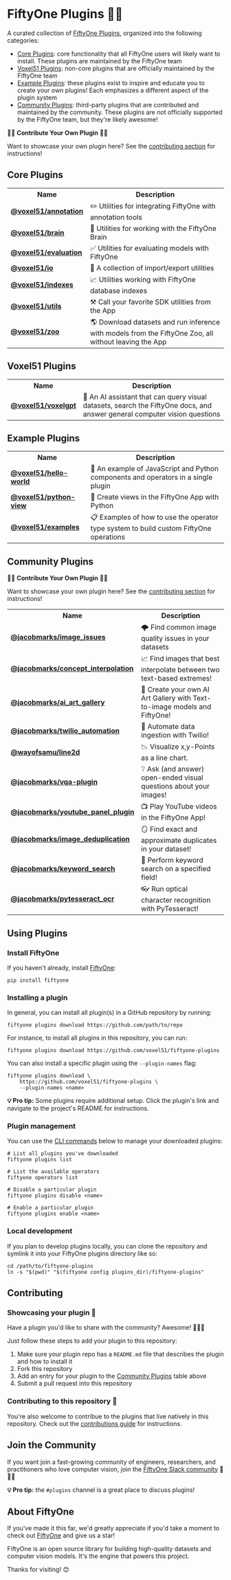 # FiftyOne Plugins 🔌🚀

A curated collection of
[FiftyOne Plugins](https://docs.voxel51.com/plugins/index.html), organized into
the following categories:

-   [Core Plugins](#core-plugins): core functionality that all FiftyOne users
    will likely want to install. These plugins are maintained by the FiftyOne
    team
-   [Voxel51 Plugins](#voxel51-plugins): non-core plugins that are officially
    maintained by the FiftyOne team
-   [Example Plugins](#example-plugins): these plugins exist to inspire and
    educate you to create your own plugins! Each emphasizes a different aspect
    of the plugin system
-   [Community Plugins](#community-plugins): third-party plugins that are
    contributed and maintained by the community. These plugins are not
    officially supported by the FiftyOne team, but they're likely awesome!

🔌🤝 **Contribute Your Own Plugin** 🚀🚀

Want to showcase your own plugin here? See the
[contributing section](#contributing) for instructions!

## Core Plugins

<table>
    <tr>
        <th>Name</th>
        <th>Description</th>
    </tr>
    <tr>
        <td><b><a href="https://github.com/voxel51/fiftyone-plugins/blob/main/plugins/annotation/README.md">@voxel51/annotation</a></b></td>
        <td>✏️ Utilities for integrating FiftyOne with annotation tools</td>
    </tr>
    <tr>
        <td><b><a href="https://github.com/voxel51/fiftyone-plugins/blob/main/plugins/brain/README.md">@voxel51/brain</a></b></td>
        <td>🧠 Utilities for working with the FiftyOne Brain</td>
    </tr>
    </tr>
        <td><b><a href="https://github.com/voxel51/fiftyone-plugins/blob/main/plugins/evaluation/README.md">@voxel51/evaluation</a></b></td>
        <td>✅ Utilities for evaluating models with FiftyOne</td>
    </tr>
    <tr>
        <td><b><a href="https://github.com/voxel51/fiftyone-plugins/blob/main/plugins/io/README.md">@voxel51/io</a></b></td>
        <td>📁 A collection of import/export utilities</td>
    </tr>
    <tr>
        <td><b><a href="https://github.com/voxel51/fiftyone-plugins/blob/main/plugins/indexes/README.md">@voxel51/indexes</a></b></td>
        <td>📈 Utilities working with FiftyOne database indexes</td>
    </tr>
    <tr>
        <td><b><a href="https://github.com/voxel51/fiftyone-plugins/blob/main/plugins/utils/README.md">@voxel51/utils</a></b></td>
        <td>⚒️ Call your favorite SDK utilities from the App</td>
    </tr>
    <tr>
        <td><b><a href="https://github.com/voxel51/fiftyone-plugins/blob/main/plugins/zoo/README.md">@voxel51/zoo</a></b></td>
        <td>🌎 Download datasets and run inference with models from the FiftyOne Zoo, all without leaving the App</td>
    </tr>
</table>

## Voxel51 Plugins

<table>
    <tr>
        <th>Name</th>
        <th>Description</th>
    </tr>
    <tr>
        <td><b><a href="https://github.com/voxel51/voxelgpt">@voxel51/voxelgpt</a></b></td>
        <td>🤖 An AI assistant that can query visual datasets, search the FiftyOne docs, and answer general computer vision questions</td>
    </tr>
</table>

## Example Plugins

<table>
    <tr>
        <th>Name</th>
        <th>Description</th>
    </tr>
    <tr>
        <td><b><a href="https://github.com/voxel51/fiftyone-plugins/blob/main/plugins/hello-world">@voxel51/hello-world</a></b></td>
        <td>👋 An example of JavaScript and Python components and operators in a single plugin</td>
    </tr>
        <tr>
        <td><b><a href="https://github.com/voxel51/fiftyone-plugins/blob/main/plugins/python-view/README.md">@voxel51/python-view</a></b></td>
        <td>🔎 Create views in the FiftyOne App with Python</td>
    </tr>
    <tr>
        <td><b><a href="https://github.com/voxel51/fiftyone-plugins/blob/main/plugins/examples/">@voxel51/examples</a></b></td>
        <td>📋 Examples of how to use the operator type system to build custom FiftyOne operations</td>
    </tr>
</table>

## Community Plugins

🔌🤝 **Contribute Your Own Plugin** 🚀🚀

Want to showcase your own plugin here? See the
[contributing section](#contributing) for instructions!

<table>
    <tr>
        <th>Name</th>
        <th>Description</th>
    </tr>
    <tr>
        <td><b><a href="https://github.com/jacobmarks/image-quality-issues">@jacobmarks/image_issues</a></b></td>
        <td>🌩️ Find common image quality issues in your datasets</td>
    </tr>
    <tr>
        <td><b><a href="https://github.com/jacobmarks/concept-interpolation">@jacobmarks/concept_interpolation</a></b></td>
        <td>📈 Find images that best interpolate between two text-based extremes!</td>
    </tr>
    <tr>
        <td><b><a href="https://github.com/jacobmarks/ai-art-gallery">@jacobmarks/ai_art_gallery</a></b></td>
        <td>🎨 Create your own AI Art Gallery with Text-to-image models and FiftyOne!</td>
    </tr>
    <tr>
        <td><b><a href="https://github.com/jacobmarks/twilio-automation-plugin">@jacobmarks/twilio_automation</a></b></td>
        <td>📲  Automate data ingestion with Twilio!</td>
    </tr>
    <tr>
        <td><b><a href="https://github.com/wayofsamu/line2d">@wayofsamu/line2d</a></b></td>
        <td>📉 Visualize x,y-Points as a line chart.</td>
    </tr>
    <tr>
        <td><b><a href="https://github.com/jacobmarks/vqa-plugin">@jacobmarks/vqa-plugin</a></b></td>
        <td>❔ Ask (and answer) open-ended visual questions about your images!</td>
    </tr>
    <tr>
        <td><b><a href="https://github.com/jacobmarks/fiftyone-youtube-panel-plugin/">@jacobmarks/youtube_panel_plugin</a></b></td>
        <td>📺 Play YouTube videos in the FiftyOne App!</td>
    </tr>
    <tr>
        <td><b><a href="https://github.com/jacobmarks/image-deduplication-plugin/">@jacobmarks/image_deduplication</a></b></td>
        <td>🪞 Find exact and approximate duplicates in your dataset!</td>
    </tr>
    <tr>
        <td><b><a href="https://github.com/jacobmarks/keyword-search-plugin/">@jacobmarks/keyword_search</a></b></td>
        <td>🔑 Perform keyword search on a specified field!</td>
    </tr>
    <tr>
        <td><b><a href="https://github.com/jacobmarks/pytesseract-ocr-plugin/">@jacobmarks/pytesseract_ocr</a></b></td>
        <td>👓 Run optical character recognition with PyTesseract!</td>
    </tr>
</table>

## Using Plugins

### Install FiftyOne

If you haven't already, install
[FiftyOne](https://github.com/voxel51/fiftyone):

```shell
pip install fiftyone
```

### Installing a plugin

In general, you can install all plugin(s) in a GitHub repository by running:

```shell
fiftyone plugins download https://github.com/path/to/repo
```

For instance, to install all plugins in this repository, you can run:

```shell
fiftyone plugins download https://github.com/voxel51/fiftyone-plugins
```

You can also install a specific plugin using the `--plugin-names` flag:

```shell
fiftyone plugins download \
    https://github.com/voxel51/fiftyone-plugins \
    --plugin-names <name>
```

**💡 Pro tip:** Some plugins require additional setup. Click the plugin's link
and navigate to the project's README for instructions.

### Plugin management

You can use the
[CLI commands](https://docs.voxel51.com/cli/index.html#fiftyone-plugins) below
to manage your downloaded plugins:

```shell
# List all plugins you've downloaded
fiftyone plugins list

# List the available operators
fiftyone operators list

# Disable a particular plugin
fiftyone plugins disable <name>

# Enable a particular plugin
fiftyone plugins enable <name>
```

### Local development

If you plan to develop plugins locally, you can clone the repository and
symlink it into your FiftyOne plugins directory like so:

```shell
cd /path/to/fiftyone-plugins
ln -s "$(pwd)" "$(fiftyone config plugins_dir)/fiftyone-plugins"
```

## Contributing

### Showcasing your plugin 🤝

Have a plugin you'd like to share with the community? Awesome! 🎉🎉🎉

Just follow these steps to add your plugin to this repository:

1.  Make sure your plugin repo has a `README.md` file that describes the plugin
    and how to install it
2.  Fork this repository
3.  Add an entry for your plugin to the [Community Plugins](#community-plugins)
    table above
4.  Submit a pull request into this repository

### Contributing to this repository 🙌

You're also welcome to contribue to the plugins that live natively in this
repository. Check out the [contributions guide](CONTRIBUTING.md) for
instructions.

## Join the Community

If you want join a fast-growing community of engineers, researchers, and
practitioners who love computer vision, join the
[FiftyOne Slack community](https://slack.voxel51.com/) 🚀🚀🚀

**💡 Pro tip:** the `#plugins` channel is a great place to discuss plugins!

## About FiftyOne

If you've made it this far, we'd greatly appreciate if you'd take a moment to
check out [FiftyOne](https://github.com/voxel51/fiftyone) and give us a star!

FiftyOne is an open source library for building high-quality datasets and
computer vision models. It's the engine that powers this project.

Thanks for visiting! 😊
